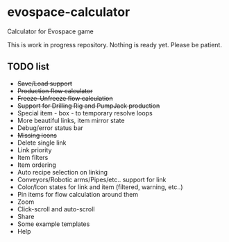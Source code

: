# evospace-calculator
Calculator for Evospace game

This is work in progress repository. Nothing is ready yet. Please be patient.

## TODO list

- ~~Save/Load support~~
- ~~Production flow calculator~~
- ~~Freeze-Unfreeze flow calculation~~
- ~~Support for Drilling Rig and PumpJack production~~
- Special item - box - to temporary resolve loops
- More beautiful links, item mirror state
- Debug/error status bar
- ~~Missing icons~~
- Delete single link
- Link priority
- Item filters
- Item ordering
- Auto recipe selection on linking
- Conveyors/Robotic arms/Pipes/etc.. support for link
- Color/Icon states for link and item (filtered, warning, etc..)
- Pin items for flow calculation around them
- Zoom
- Click-scroll and auto-scroll
- Share
- Some example templates
- Help
